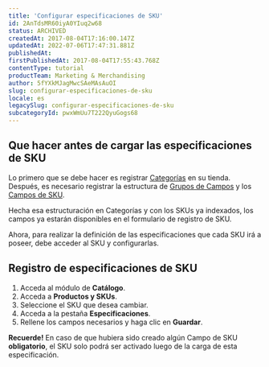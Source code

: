 ```yaml
---
title: 'Configurar especificaciones de SKU'
id: 2AnTdsMR60iyA0YIuq2w68
status: ARCHIVED
createdAt: 2017-08-04T17:16:00.147Z
updatedAt: 2022-07-06T17:47:31.881Z
publishedAt: 
firstPublishedAt: 2017-08-04T17:55:43.768Z
contentType: tutorial
productTeam: Marketing & Merchandising
author: 5fYXkMJagMwcSAeMAsAuOI
slug: configurar-especificaciones-de-sku
locale: es
legacySlug: configurar-especificaciones-de-sku
subcategoryId: pwxWmUu7T222QyuGogs68
---
```


## Que hacer antes de cargar las especificaciones de SKU

Lo primero que se debe hacer es registrar [Categorías](/es/tutorial/cadastrando-categoria) en su tienda. Después, es necesario registrar la estructura de [Grupos de Campos](/es/tutorial/criando-grupo-de-categoria) y los [Campos de SKU](/es/tutorial/criando-campo-de-sku).

Hecha esa estructuración en Categorías y con los SKUs ya indexados, los campos ya estarán disponibles en el formulario de registro de SKU.

Ahora, para realizar la definición de las especificaciones que cada SKU irá a poseer, debe acceder al SKU y configurarlas.

## Registro de especificaciones de SKU

1. Acceda al módulo de __Catálogo__.
2. Acceda a __Productos y SKUs__.
3. Seleccione el SKU que desea cambiar.
4. Acceda a la pestaña __Especificaciones__.
5. Rellene los campos necesarios y haga clic en **Guardar**. 

**Recuerde!** En caso de que hubiera sido creado algún Campo de SKU **obligatorio**, el SKU solo podrá ser activado luego de la carga de esta especificación.
